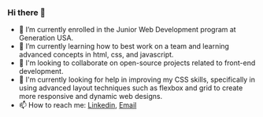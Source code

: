 ### Hi there 👋

<!--
**Julizajz/Julizajz** is a ✨ _special_ ✨ repository because its `README.md` (this file) appears on your GitHub profile.

Here are some ideas to get you started:

- 🔭 I’m currently a student in a Junior Web Development bootcampt
- 🌱 I’m currently learning ...
- 👯 I’m looking to collaborate on ...
- 🤔 I’m looking for help with ...
- 💬 Ask me about ...
- 📫 How to reach me: ...
- 😄 Pronouns: ...
- ⚡ Fun fact: ...
-->
- 🔭 I’m currently enrolled in the Junior Web Development program at Generation USA.
- 🌱 I’m currently learning how to best work on a team and learning advanced concepts in html, css, and javascript. 
- 👯 I'm looking to collaborate on open-source projects related to front-end development. 
- 🤔 I'm currently looking for help in improving my CSS skills, specifically in using advanced layout techniques such as flexbox and grid to create more responsive and         dynamic web designs. 
- 📫 How to reach me: [Linkedin](https://www.linkedin.com/in/juliza-zepeda/), [Email](zepeda.juliza@gmail.com)

